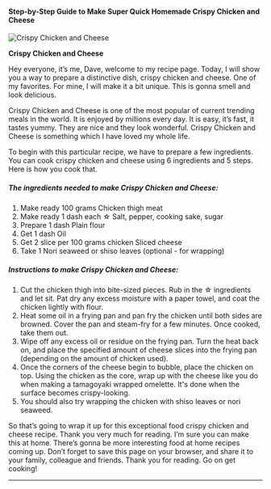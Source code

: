             

#### Step-by-Step Guide to Make Super Quick Homemade Crispy Chicken and Cheese

![Crispy Chicken and Cheese](https://img-global.cpcdn.com/recipes/6418604338708480/751x532cq70/crispy-chicken-and-cheese-recipe-main-photo.jpg)

**Crispy Chicken and Cheese**

Hey everyone, it’s me, Dave, welcome to my recipe page. Today, I will show you a way to prepare a distinctive dish, crispy chicken and cheese. One of my favorites. For mine, I will make it a bit unique. This is gonna smell and look delicious.

Crispy Chicken and Cheese is one of the most popular of current trending meals in the world. It is enjoyed by millions every day. It is easy, it’s fast, it tastes yummy. They are nice and they look wonderful. Crispy Chicken and Cheese is something which I have loved my whole life.

To begin with this particular recipe, we have to prepare a few ingredients. You can cook crispy chicken and cheese using 6 ingredients and 5 steps. Here is how you cook that.

##### The ingredients needed to make Crispy Chicken and Cheese:

1.  Make ready 100 grams Chicken thigh meat
2.  Make ready 1 dash each ☆ Salt, pepper, cooking sake, sugar
3.  Prepare 1 dash Plain flour
4.  Get 1 dash Oil
5.  Get 2 slice per 100 grams chicken Sliced cheese
6.  Take 1 Nori seaweed or shiso leaves (optional - for wrapping)

##### Instructions to make Crispy Chicken and Cheese:

1.  Cut the chicken thigh into bite-sized pieces. Rub in the ☆ ingredients and let sit. Pat dry any excess moisture with a paper towel, and coat the chicken lightly with flour.
2.  Heat some oil in a frying pan and pan fry the chicken until both sides are browned. Cover the pan and steam-fry for a few minutes. Once cooked, take them out.
3.  Wipe off any excess oil or residue on the frying pan. Turn the heat back on, and place the specified amount of cheese slices into the frying pan (depending on the amount of chicken used).
4.  Once the corners of the cheese begin to bubble, place the chicken on top. Using the chicken as the core, wrap up with the cheese like you do when making a tamagoyaki wrapped omelette. It's done when the surface becomes crispy-looking.
5.  You should also try wrapping the chicken with shiso leaves or nori seaweed.

So that’s going to wrap it up for this exceptional food crispy chicken and cheese recipe. Thank you very much for reading. I’m sure you can make this at home. There’s gonna be more interesting food at home recipes coming up. Don’t forget to save this page on your browser, and share it to your family, colleague and friends. Thank you for reading. Go on get cooking!

* * *
